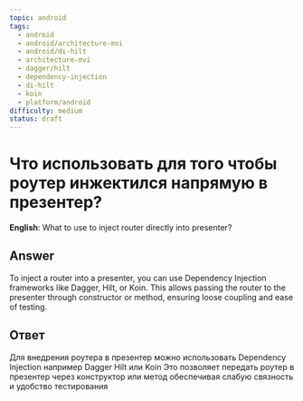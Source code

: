 ```yaml
---
topic: android
tags:
  - android
  - android/architecture-mvi
  - android/di-hilt
  - architecture-mvi
  - dagger/hilt
  - dependency-injection
  - di-hilt
  - koin
  - platform/android
difficulty: medium
status: draft
---
```


# Что использовать для того чтобы роутер инжектился напрямую в презентер?

**English**: What to use to inject router directly into presenter?

## Answer

To inject a router into a presenter, you can use Dependency Injection frameworks like Dagger, Hilt, or Koin. This allows passing the router to the presenter through constructor or method, ensuring loose coupling and ease of testing.

## Ответ

Для внедрения роутера в презентер можно использовать Dependency Injection например Dagger Hilt или Koin Это позволяет передать роутер в презентер через конструктор или метод обеспечивая слабую связность и удобство тестирования

